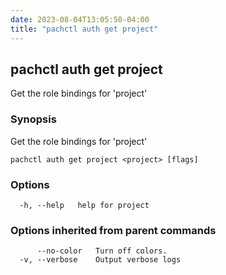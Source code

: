 ```yaml
---
date: 2023-08-04T13:05:50-04:00
title: "pachctl auth get project"
---
```


## pachctl auth get project

Get the role bindings for 'project'

### Synopsis

Get the role bindings for 'project'

```
pachctl auth get project <project> [flags]
```

### Options

```
  -h, --help   help for project
```

### Options inherited from parent commands

```
      --no-color   Turn off colors.
  -v, --verbose    Output verbose logs
```